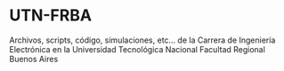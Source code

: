 # UTN-FRBA
Archivos, scripts, código, simulaciones, etc... de la Carrera de Ingeniería Electrónica en la Universidad Tecnológica Nacional Facultad Regional Buenos Aires
